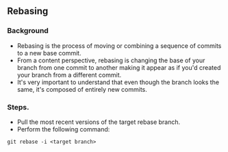 ## Rebasing

### Background
- Rebasing is the process of moving or combining a sequence of commits to a new base commit.
- From a content perspective, rebasing is changing the base of your branch from one commit to another making it appear as if you'd created your branch from a different commit.
- It's very important to understand that even though the branch looks the same, it's composed of entirely new commits.

### Steps.
- Pull the most recent versions of the target rebase branch.
- Perform the following command: 
```
git rebase -i <target branch>
```
